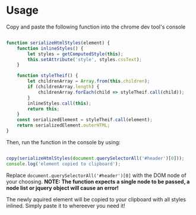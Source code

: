 # Usage
 Copy and paste the following function into the chrome dev tool's console

```JavaScript

function serializeHtmlStyles(element) {
	function inlineStyles() {
		let styles = getComputedStyle(this);
		this.setAttribute('style', styles.cssText);
	}

	function styleTheif() {
		let childrenArray = Array.from(this.children);
		if (childrenArray.length) {
			childrenArray.forEach(child => styleTheif.call(child));
		}
		inlineStyles.call(this);
		return this;
	}
	const serializedElement = styleTheif.call(element);
	return serializedElement.outerHTML;
}

```

Then, run the function in the console by using:

```JavaScript

copy(serializeHtmlStyles(document.querySelectorAll('#header')[0]));
console.log('element copied to clipboard');

```

Replace `document.querySelectorAll('#header')[0]` with the DOM node of your choosing. **NOTE: The function expects a single node to be passed, a node list or jquery object will cause an error!**

The newly aquired element will be copied to your clipboard with all styles inlined. Simply paste it to whereever you need it! 